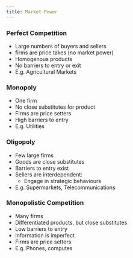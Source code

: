 ```yaml
---
title: Market Power
---
```


### Perfect Competition
- Large numbers of buyers and sellers
- firms are price takes (no market power)
- Homogenous products
- No barriers to entry or exit
- E.g. Agricultural Markets

### Monopoly
- One firm
- No close substitutes for product
- Firms are price setters
- High barriers to entry
- E.g. Utilities

### Oligopoly
- Few large firms
- Goods are close substitutes
- Barriers to entry exist
- Sellers are interdependent:
	- Engage in strategic behaviours
- E.g. Supermarkets, Telecommunications

### Monopolistic Competition
- Many firms
- Differentiated products, but close substitutes
- Low barriers to entry
- Information is imperfect
- Firms are price setters
- E.g. Phones, computes

### 












